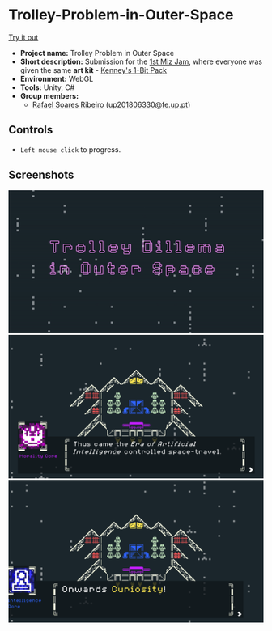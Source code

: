 # Trolley-Problem-in-Outer-Space

[Try it out](https://rafael-ribeiro1510.itch.io/trolley-problem-in-outer-space)

- **Project name:** Trolley Problem in Outer Space
- **Short description:** Submission for the [1st Miz Jam](https://itch.io/jam/miz-jam-1), where everyone was given the same **art kit** - [Kenney's 1-Bit Pack](https://kenney.nl/assets/bit-pack)
- **Environment:** WebGL
- **Tools:** Unity, C#
- **Group members:** 
    - [Rafael Soares Ribeiro](https://github.com/up201806330) ([up201806330@fe.up.pt](mailto:up201806330@fe.up.pt))

## Controls
- `Left mouse click` to progress.

## Screenshots

![1](MizJam/Screenshots/Cover.gif)
![2](MizJam/Screenshots/Screenshot_1.png)
![3](MizJam/Screenshots/Screenshot_2.png)



